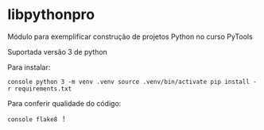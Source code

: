 # libpythonpro
Módulo para exemplificar construção de projetos Python no curso PyTools

Suportada versão 3 de python

Para instalar:

``console
python 3 -m venv .venv
source .venv/bin/activate
pip install -r requirements.txt``

Para conferir qualidade do código:

``console
flake8
``
!